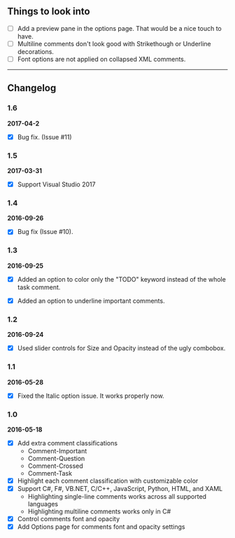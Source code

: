 ## Things to look into

- [ ] Add a preview pane in the options page. That would be a nice touch to have.
- [ ] Multiline comments don't look good with Strikethough or Underline decorations.
- [ ] Font options are not applied on collapsed XML comments.

---

## Changelog

### 1.6

**2017-04-2**

- [x] Bug fix. (Issue #11)


### 1.5

**2017-03-31**

- [x] Support Visual Studio 2017


### 1.4

**2016-09-26**

- [x] Bug fix (Issue #10).


### 1.3

**2016-09-25**

- [x] Added an option to color only the "TODO" keyword instead of the whole task comment.
- [x] Added an option to underline important comments.


### 1.2

**2016-09-24**

- [x] Used slider controls for Size and Opacity instead of the ugly combobox.


### 1.1

**2016-05-28**

- [x] Fixed the Italic option issue. It works properly now.


### 1.0

**2016-05-18**

- [x] Add extra comment classifications
  - Comment-Important
  - Comment-Question
  - Comment-Crossed
  - Comment-Task
- [x] Highlight each comment classification with customizable color
- [x] Support C#, F#, VB.NET, C/C++, JavaScript, Python, HTML, and XAML
  - Highlighting single-line comments works across all supported languages
  - Highlighting multiline comments works only in C#
- [x] Control comments font and opacity
- [x] Add Options page for comments font and opacity settings
